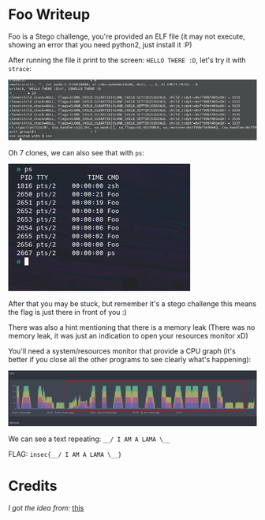 # Foo Writeup

Foo is a Stego challenge, you're provided an ELF file (it may not execute, showing an error that you need python2, just install it :P)

After running the file it print to the screen: `HELLO THERE :D`, let's try it with `strace`:

![](Foo_1.png)

Oh 7 clones, we can also see that with `ps`:

![](Foo_2.png)

After that you may be stuck, but remember it's a stego challenge this means the flag is just there in front of you :)

There was also a hint mentioning that there is a memory leak (There was no memory leak, it was just an indication to open your resources monitor xD)

You'll need a system/resources monitor that provide a CPU graph (it's better if you close all the other programs to see clearly what's happening):

![](Foo_3.png)

We can see a text repeating: `__/ I AM A LAMA \__`

FLAG: `insec{__/ I AM A LAMA \__}`

# Credits

_I got the idea from:_ [this](https://codegolf.stackexchange.com/questions/33059/draw-with-your-cpu)
